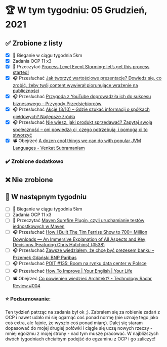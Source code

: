 # 🏆 W tym tygodniu: 05 Grudzień, 2021


## ✅ Zrobione z listy
- [x] 🏃 Bieganie w ciągu tygodnia 5km
- [x] Zadania OCP 11 x3
- [x] 📗 Przeczytać [Process Level Event Storming: let’s get this process started!](https://mrpicky.dev/process-level-event-storming-lets-get-this-process-started/) 
- [x] 🎧 Przesłuchać [Jak tworzyć wartościowe prezentacje? Dowiedz się, co zrobić, żeby twój content wywierał piorunujące wrażenie na publiczności](https://malawielkafirma.pl/jak-tworzyc-wartosciowe-prezentacje/)
- [x] 🎧 Przesłuchać [Przygoda z YouTube doprowadziła ich do sukcesu biznesowego – Przygody Przedsiębiorców](https://zaprojektujswojezycie.pl/przygoda-z-youtube-doprowadzila-ich-do-sukcesu-biznesowego-przygody-przedsiebiorcow/)
- [x] 🎧 Przesłuchać [Akcje (3/10) – Gdzie szukać informacji o spółkach giełdowych? Najlepsze źródła](https://inwestomat.eu/gdzie-szukac-informacji-o-spolkach-gieldowych/)
- [x] 🎧 Przesłuchać [Nie wiesz, jaki produkt sprzedawać? Zapytaj swoją społeczność – oni powiedzą ci, czego potrzebują, i pomogą ci to stworzyć](https://malawielkafirma.pl/jak-budowac-spolecznosc)
- [x] 📽️ Obejrzeć [A dozen cool things we can do with popular JVM Languages - Venkat Subramaniam](https://youtu.be/MEDTyR1Ksyw)

### ✔️ Zrobione dodatkowo

## ❌ Nie zrobione

## 📝 W następnym tygodniu
- [ ] 🏃 Bieganie w ciągu tygodnia 5km
- [ ] Zadania OCP 11 x3
- [ ] 📗 Przeczytać [Maven Surefire Plugin, czyli uruchamianie testów jednostkowych w Maven](https://devcezz.pl/2021/12/01/maven-surefire-plugin-czyli-uruchamianie-testow-jednostkowych-w-maven/) 
- [ ] 🎧 Przesłuchać [How I Built The Tim Ferriss Show to 700+ Million Downloads — An Immersive Explanation of All Aspects and Key Decisions (Featuring Chris Hutchins) (#538)](https://tim.blog/2021/10/14/how-i-built-the-tim-ferriss-show-podcast/https://tim.blog/2021/10/14/how-i-built-the-tim-ferriss-show-podcast/)
- [ ] 🎧 Przesłuchać [Zawsze wiedziałem, że chcę być prezesem banku – Przemek Gdański BNP Paribas](https://zaprojektujswojezycie.pl/zawsze-wiedzialem-ze-chce-byc-prezesem-banku-przemek-gdanski-bnp-paribas/)
- [ ] 🎧 Przesłuchać [POIT #135: Boom na rynku data center w Polsce](https://porozmawiajmyoit.pl/poit-135-boom-na-rynku-data-center-w-polsce/)
- [ ] 🎧 Przesłuchać [How To Improve | Your English | Your Life](https://youtu.be/CWHUuNKkXkg)
- [ ] 📽️ Obejrzeć [Co powienien wiedzieć Architekt? - Technology Radar Review #004](https://youtu.be/SOkzG5RhGyU)

### ⭐ Podsumowanie:
Ten tydzień patrząc na zadania był ok ;). Zabrałem się za robienie zadań z OCP i nawet udało mi się ogarnąć coś ponad normę (nie uznaję tego jako coś extra, ale fajnie, że wyszło coś ponad miarę). Dalej się staram dopasować do mojej drugiej połówki i ciągle się uczę nowych rzeczy - mniej egoizmu z mojej strony - nad tym muszę pracować. W najbliższych dwóch tygodniach chciałbym podejść do egzaminu z OCP i go zaliczyć!
